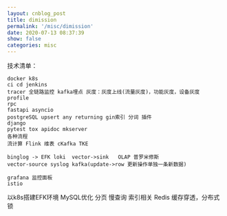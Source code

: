 ```yaml
---
layout: cnblog_post
title: dimission
permalink: '/misc/dimission'
date: 2020-07-13 08:37:39
show: false
categories: misc
---
```


技术清单：

```
docker k8s
ci cd jenkins
tracer 全链路监控 kafka埋点 灰度：灰度上线(流量灰度)，功能灰度，设备灰度
profile
rpc
fastapi asyncio
postgreSQL upsert any returning gin索引 分词 插件
django
pytest tox apidoc mkserver
各种流程
流计算 Flink 维表 cKafka TKE 

binglog -> EFK loki  vector->sink   OLAP 普罗米修斯
vector-source syslog kafka(update->row 更新操作单独一条新数据)

grafana 监控面板
istio
```


以k8s搭建EFK环境
MySQL优化 分页 慢查询 索引相关
Redis 缓存穿透，分布式锁
